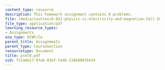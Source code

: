```yaml
---
content_type: resource
description: This homework assignment contains 8 problems.
file: /media/courses/8-022-physics-ii-electricity-and-magnetism-fall-2004/f12a0e1797ab02bffa46218b8887b434_pset8.pdf
file_type: application/pdf
learning_resource_types:
- Assignments
ocw_type: OCWFile
parent_title: Assignments
parent_type: CourseSection
resourcetype: Document
title: pset8.pdf
uid: f12a0e17-97ab-02bf-fa46-218b8887b434
---
```

